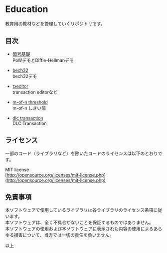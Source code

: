 # Education

教育用の教材などを管理していくリポジトリです。

## 目次

- [暗号基礎](https://tnakagawa.github.io/education/angokiso/index.html)<br>
PoWデモとDiffie-Hellmanデモ

- [bech32](https://tnakagawa.github.io/education/bech32/index.html)<br>
bech32デモ

- [txeditor](https://tnakagawa.github.io/education/btctools/txeditor.html)<br>
transaction editorなど

- [m-of-n threshold](https://tnakagawa.github.io/education/threshold/index.html)<br>
m-of-n しきい値

- [dlc transaction](https://tnakagawa.github.io/education/dlctran/index.html)<br>
DLC Transaction

## ライセンス

一部のコード（ライブラリなど）を除いたコードのライセンスは以下のとおりです。

MIT license<br>
[http://opensource.org/licenses/mit-license.php](http://opensource.org/licenses/mit-license.php)


## 免責事項
本ソフトウェアで使用しているライブラリは各ライブラリのライセンス条項に従います。<br>
本ソフトウェアは、全く不具合がないことを保証するものではありません。<br>
本ソフトウェアの使用および本ソフトウェアに表示された内容の使用によるあらゆる損害について、当方では一切の責任を負いません。<br>

以上

